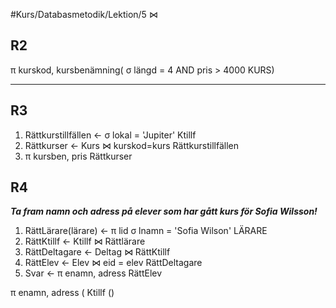 #Kurs/Databasmetodik/Lektion/5
⋈
## R2
π kurskod, kursbenämning( σ längd = 4 AND pris > 4000 KURS)

***

## R3
1. Rättkurstillfällen <- σ lokal = 'Jupiter' Ktillf
2. Rättkurser <- Kurs ⋈ kurskod=kurs Rättkurstillfällen
3. π kursben, pris Rättkurser

## R4
***Ta fram namn och adress på elever som har gått kurs för Sofia Wilsson!***
1. RättLärare(lärare) <- π lid σ lnamn = 'Sofia Wilson' LÄRARE
2. RättKtillf <- Ktillf ⋈ Rättlärare
3. RättDeltagare  <- Deltag ⋈ RättKtillf
4. RättElev <- Elev ⋈ eid = elev RättDeltagare
5. Svar <- π enamn, adress RättElev


π enamn, adress (  Ktillf ()